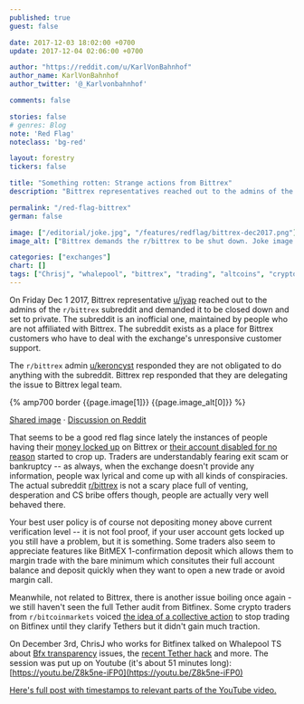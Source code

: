 ```yaml
---
published: true
guest: false

date: 2017-12-03 18:02:00 +0700
update: 2017-12-04 02:06:00 +0700

author: "https://reddit.com/u/KarlVonBahnhof"
author_name: KarlVonBahnhof
author_twitter: '@_Karlvonbahnhof'

comments: false

stories: false
# genres: Blog
note: 'Red Flag'
noteclass: 'bg-red'

layout: forestry
tickers: false

title: "Something rotten: Strange actions from Bittrex"
description: "Bittrex representatives reached out to the admins of the innoficial r/bittrex subreddit to threaten with legal action."

permalink: "/red-flag-bittrex"
german: false

image: ["/editorial/joke.jpg", "/features/redflag/bittrex-dec2017.png"]
image_alt: ["Bittrex demands the r/bittrex to be shut down. Joke image from Pexels."]

categories: ["exchanges"]
chart: []
tags: ["Chrisj", "whalepool", "bittrex", "trading", "altcoins", "cryptocurrency", "trading", "crypto-exchange"]
---
```


On Friday Dec 1 2017, Bittrex representative [u/jyap](https://reddit.com/u/jyap) reached out to the admins of the `r/bittrex` subreddit and demanded it to be closed down and set to private. The subreddit is an inofficial one, maintained by people who are not affiliated with Bittrex. The subreddit exists as a place for Bittrex customers who have to deal with the exchange's unresponsive customer support.

The `r/bittrex` admin [u/keroncyst](https://reddit.com/u/keroncyst) responded they are not obligated to do anything with the subreddit. Bittrex rep responded that they are delegating the issue to Bittrex legal team.


{% amp700 border {{page.image[1]}} {{page.image_alt[0]}} %}

[Shared image](https://i.redd.it/zqhnheqmic101.png) &middot; [Discussion on Reddit](https://www.reddit.com/r/BitcoinMarkets/comments/7h0ih6/daily_discussion_saturday_december_02_2017/dqndup8/)

That seems to be a good red flag since lately the instances of people having their [money locked up](https://www.reddit.com/r/Bittrex/comments/7h8zcz/unable_to_withdraw_funds_because_of_account/) on Bittrex or [their account disabled for no reason](https://www.reddit.com/r/Bittrex/comments/7h03fx/theory_on_why_bittrex_is_disabling_so_many/) started to crop up. Traders are understandably fearing exit scam or bankruptcy -- as always, when the exchange doesn't provide any information, people wax lyrical and come up with all kinds of conspiracies. The actual subreddit [r/bittrex](https://www.reddit.com/r/Bittrex/) is not a scary place full of venting, desperation and CS bribe offers though, people are actually very well behaved there.

Your best user policy is of course not depositing money above current verification level -- it is not fool proof, if your user account gets locked up you still have a problem, but it is something. Some traders also seem to appreciate features like BitMEX 1-confirmation deposit which allows them to margin trade with the bare minimum which consitutes their full account balance and deposit quickly when they want to open a new trade or avoid margin call.

Meanwhile, not related to Bittrex, there is another issue boiling once again - we still haven't seen the full Tether audit from Bitfinex. Some crypto traders from `r/bitcoinmarkets` voiced [the idea of a collective action](https://www.reddit.com/r/BitcoinMarkets/comments/7h0ih6/daily_discussion_saturday_december_02_2017/dqnena8/) to stop trading on Bitfinex until they clarify Tethers but it didn't gain much traction.

On December 3rd, ChrisJ who works for Bitfinex talked on Whalepool TS about <a class="intern" href="/bitfinex-banking">Bfx transparency</a> issues, the <a class="intern" href="/tether-hack">recent Tether hack</a> and more. The session was put up on Youtube (it's about 51 minutes long): [https://youtu.be/Z8k5ne-iFP0](https://youtu.be/Z8k5ne-iFP0)

<amp-youtube
       data-videoid="Z8k5ne-iFP0"
       layout="responsive"
       width="700" height="360">
</amp-youtube>


<a class="intern" href="/bitfinex-tether-transparency">Here's full post with timestamps to relevant parts of the YouTube video.</a>
